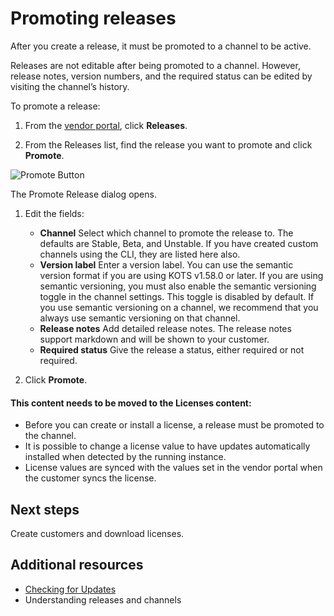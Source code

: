 # Promoting releases

After you create a release, it must be promoted to a channel to be active.

Releases are not editable after being promoted to a channel. However, release notes, version numbers, and the required status can be edited by visiting the channel’s history.

To promote a release:

1. From the [vendor portal](https://vendor.replicated.com), click **Releases**.

1. From the Releases list, find the release you want to promote and click **Promote**.

  ![Promote Button](/images/promote-button.png)

  The Promote Release dialog opens.

1. Edit the fields:
    * **Channel** Select which channel to promote the release to. The defaults are Stable, Beta, and Unstable. If you have created custom channels using the CLI, they are listed here also.
    * **Version label** Enter a version label. You can use the semantic version format if you are using KOTS v1.58.0 or later. If you are using semantic versioning, you must also enable the semantic versioning toggle in the channel settings. This toggle is disabled by default. If you use semantic versioning on a channel, we recommend that you always use semantic versioning on that channel.
    * **Release notes** Add detailed release notes. The release notes support markdown and will be shown to your customer.
    * **Required status** Give the release a status, either required or not required.

1. Click **Promote**.


#### This content needs to be moved to the Licenses content:

- Before you can create or install a license, a release must be promoted to the channel.
- It is possible to change a license value to have updates automatically installed when detected by the running instance.
- License values are synced with the values set in the vendor portal when the customer syncs the license.


## Next steps

Create customers and download licenses.

## Additional resources

* [Checking for Updates](/kotsadm/updating/updating-kots-apps/#checking-for-updates)
* Understanding releases and channels
